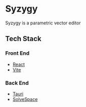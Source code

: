 # Syzygy

Syzygy is a parametric vector editor

## Tech Stack

### Front End

- [React](https://react.dev/)
- [Vite](https://vitejs.dev/)

### Back End

- [Tauri](https://tauri.app/)
- [SolveSpace](https://solvespace.com/index.pl)
